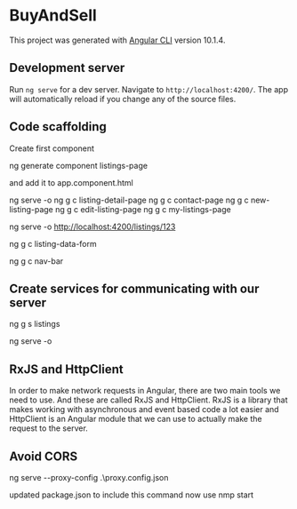 # BuyAndSell

This project was generated with [Angular CLI](https://github.com/angular/angular-cli) version 10.1.4.

## Development server

Run `ng serve` for a dev server. Navigate to `http://localhost:4200/`. The app will automatically reload if you change any of the source files.

## Code scaffolding

 Create first component

 ng generate component listings-page

and add it to app.component.html <app-listings-page></app-listings-page>

ng serve -o
ng g c listing-detail-page
ng g c contact-page
ng g c new-listing-page
ng g c edit-listing-page
ng g c my-listings-page

ng serve -o
<http://localhost:4200/listings/123>

ng g c listing-data-form

ng g c nav-bar

## Create services for communicating with our server

ng g s listings

ng serve -o

## RxJS and HttpClient

In order to make network requests in Angular, there are two main tools we need to use. And these are called RxJS and HttpClient. RxJS is a library that makes working with asynchronous and event based code a lot easier and HttpClient is an Angular module that we can use to actually make the request to the server.

## Avoid CORS

ng serve --proxy-config .\proxy.config.json

updated package.json to include this command
now use nmp start
